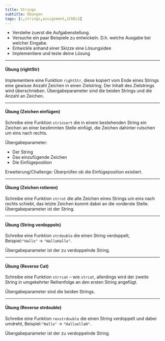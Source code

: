 ```yaml
---
title: Strings
subtitle: Übungen
tags: [c,strings,assignment,1CHELS]
---
```



- Verstehe zuerst die Aufgabenstellung. 
- Versuche ein paar Beispiele zu entwickeln. D.h. welche Ausgabe bei welcher Eingabe.
- Entwickle anhand einer Skizze eine Lösungsidee
- Implementiere und teste deine Lösung



---

#### **Übung (rightStr)**

Implementiere eine Funktion `rightStr`, diese kopiert vom Ende eines Strings eine gewisse Anzahl Zeichen in einen Zielstring. Der Inhalt des Zielstrings wird überschrieben. Übergabeparameter sind die beiden Strings und die Anzahl an Zeichen.



---

#### **Übung (Zeichen einfügen)**

Schreibe eine Funktion `strinsert` die in einem bestehenden String ein Zeichen an einer bestimmten Stelle einfügt, die Zeichen dahinter rutschen um eins nach rechts.

Übergabeparameter:

- Der String
- Das einzufügende Zeichen
- Die Einfügeposition

Erweiterung/Challenge: Überprüfen ob die Einfügeposition existiert. 



---

#### **Übung (Zeichen rotieren)**

Schreibe eine Funktion `strrot` die alle Zeichen eines Strings um eins nach rechts schiebt, das letzte Zeichen kommt dabei an die vorderste Stelle. Übergabeparameter ist der String.



---

#### **Übung (String verdoppeln)**

Schreibe eine Funktion `strdouble` die einen String verdoppelt, 
Beispiel:`"Hallo"` $\longrightarrow$ `"HalloHallo"`.

Übergabeparameter ist der zu verdoppelnde String.



---

#### **Übung (Reverse Cat)**

Schreibe eine Funktion `strrcat` – wie `strcat`, allerdings wird der zweite String in umgekehrter Reihenfolge an den ersten String angefügt.

Übergabeparameter sind die beiden Strings.



---

#### **Übung (Reverse strdouble)**

Schreibe eine Funktion `revstrdouble` die einen String verdoppelt und dabei umdreht, 
Beispiel:`"Hallo"` $\longrightarrow$ `"HalloollaH"`.

Übergabeparameter ist der zu verdoppelnde String.
